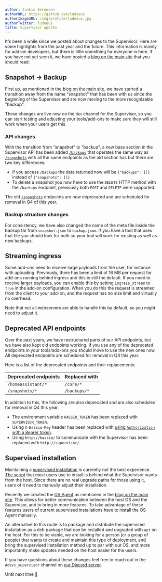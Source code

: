 ```yaml
---
author: Joakim Sørensen
authorURL: https://github.com/ludeeus
authorImageURL: /img/profile/ludeeus.jpg
authorTwitter: ludeeus
title: Supervisor update
---
```


It's been a while since we posted about changes to the Supervisor. Here are some highlights from the past year and the future. This information is mainly for add-on developers, but there is little something for everyone in here. If you have not yet seen it, we have posted a [blog on the main site][main_blog] that you should read.

## Snapshot -> Backup

First up, as mentioned in the [blog on the main site][main_blog], we have started a transition away from the name "snapshot" that has been with us since the beginning of the Supervisor and are now moving to the more recognizable "backup".

These changes are live now on the `dev` channel for the Supervisor, so you can start testing and adjusting your tools/add-ons to make sure they will still work when your users get this.

### API changes

With the transition from "snapshot" to "backup", a new base section in the Supervisor API has been added [`/backups`][supervisor_api_backups] that operates the same way as [`/snapshots`][supervisor_api_snapshots] with all the same endpoints as the old section has but there are two key differences:

- If you access `/backups` the data returned now will be `{"backups": []}` instead of `{"snapshots": []}`
- To delete a snapshot you now have to use the `DELETE` HTTP method with the `/backups` endpoint, previously both `POST` and `DELETE` were supported.

The old [`/snapshots`][supervisor_api_snapshots] endpoints are now deprecated and are scheduled for removal in Q4 of this year.

### Backup structure changes

For consistency, we have also changed the name of the meta file inside the backup tar from `snapshot.json` to `backup.json`. If you have a tool that uses that file you should look for both so your tool will work for existing as well as new backups.

## Streaming ingress

Some add-ons need to receive large payloads from the user, for instance with uploading. Previously, there has been a limit of 16 MB per request for add-ons running behind ingress and this is still the default. If you need to receive larger payloads, you can enable this by setting `ingress_stream` to `True` in the add-on configuration. When you do this the request is streamed from the client to your add-on, and the request has no size limit and virtually no overhead.

Note that not all webservers are able to handle this by default, so you might need to adjust it.

## Deprecated API endpoints

Over the past years, we have restructured parts of our API endpoints, but we have also kept old endpoints working. If you use any of the deprecated endpoints in your tools/add-ons you should move to use the new ones now. All deprecated endpoints are scheduled for removal in Q4 this year.

Here is a list of the deprecated endpoints and their replacements:

Deprecated endpoints | Replaced with
-- | --
`/homeassistant/*` | `/core/*`
`/snapshots/*` | `/backups/*`

In addition to this, the following are also deprecated and are also scheduled for removal in Q4 this year.

- The environment variable `HASSIO_TOKEN` has been replaced with `SUPERVISOR_TOKEN`.
- Using `X-Hassio-Key` header has been replaced with [using `Authorization` with a Bearer token][api_example].
- Using `http://hassio/` to communicate with the Supervisor has been replaced with `http://supervisor/`.

## Supervised installation

Maintaining a [supervised installation][supervised_installation] is currently not the best experience. [The script][supervised_script] that most users use to install is behind what the Supervisor wants from the host. Since there are no real upgrade paths for those using it, users of it need to manually adjust their installation.

Recently we created the [OS Agent][os_agent] as mentioned in the [blog on the main site][main_blog]. This allows for better communication between the host OS and the Supervisor, and to bring in more features. To take advantage of these features users of current supervised installations have to install the OS Agent manually.

An alternative to this route is to package and distribute the supervised installation as a deb package that can be installed and upgraded with `apt` on the host. For this to be viable, we are looking for a person (or a group of people) that wants to create and maintain this type of deployment, and bring the supervised installation method up to par with our OS, and more importantly make updates needed on the host easier for the users.

If you have questions about these changes feel free to reach out in the `#devs_supervisor` channel on [our Discord server][discord].

Until next time 👋

[discord]: https://discord.gg/c5DvZ4e
[main_blog]: https://www.home-assistant.io/blog/2021/08/24/supervisor-update/
[supervisor_api_backups]: /docs/api/supervisor/endpoints#backup
[supervisor_api_snapshots]: /docs/api/supervisor/endpoints#snapshot
[supervised_installation]: https://github.com/home-assistant/architecture/blob/master/adr/0014-home-assistant-supervised.md
[supervised_script]: https://github.com/home-assistant/supervised-installer
[os_agent]: https://github.com/home-assistant/os-agent
[api_example]: /docs/api/supervisor/examples#get-network-information-with-curl
